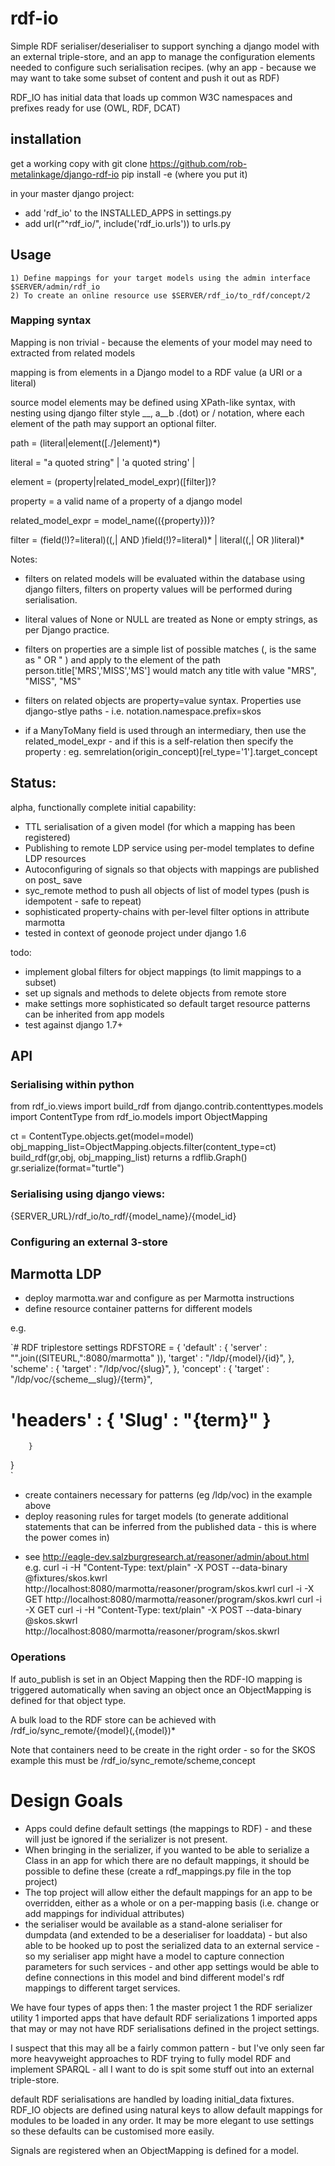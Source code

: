 # rdf-io

Simple RDF serialiser/deserialiser to support synching a django model with an external triple-store, and an app to manage the configuration elements needed to configure such serialisation recipes.
(why an app - because we may want to take some subset of content and push it out as RDF) 

RDF_IO has initial data that loads up common W3C namespaces and prefixes ready for use (OWL, RDF, DCAT) 

## installation

get a working copy with 
git clone https://github.com/rob-metalinkage/django-rdf-io
pip install -e (where you put it)

in your master django project:
* add 'rdf_io' to the INSTALLED_APPS  in settings.py
* add     url(r"^rdf_io/", include('rdf_io.urls')) to urls.py

## Usage
	1) Define mappings for your target models using the admin interface $SERVER/admin/rdf_io
	2) To create an online resource use $SERVER/rdf_io/to_rdf/concept/2

### Mapping syntax
Mapping is non trivial - because the elements of your model may need to extracted from related models 

mapping is from elements in a Django model to a RDF value (a URI or a literal)

source model elements may be defined using XPath-like syntax, with nesting using django filter style __, a__b .(dot) or / notation, where each element of the path may support an optional filter. 

path = (literal|element([./]element)*)

literal = "a quoted string" | 'a quoted string' | <a URI>  

element = (property|related_model_expr)([filter])?

property = a valid name of a property of a django model 

related_model_expr = model_name(\({property}\))? 

filter = (field(!)?=literal)((,| AND )field(!)?=literal)* | literal((,| OR )literal)*

Notes:
* filters on related models will be evaluated within the database using django filters, filters on property values will be performed during serialisation.

* literal values of None or NULL are treated as None or empty strings, as per Django practice.

* filters on properties are a simple list of possible matches (, is the same as " OR " ) and apply to the element of the path 
  person.title['MRS','MISS','MS']  would match any title with value "MRS", "MISS", "MS"

* filters on related objects are property=value syntax. Properties use django-stlye paths - i.e. notation.namespace.prefix=skos

* if a ManyToMany field is used through an intermediary, then use the related_model_expr - and if this is a self-relation then specify the property : eg.
semrelation(origin_concept)[rel_type='1'].target_concept
 
## Status: 
alpha, functionally complete initial capability:
* TTL serialisation of a given model (for which a mapping has been registered) 
* Publishing to remote LDP service using per-model templates to define LDP resources
* Autoconfiguring of signals so that objects with mappings are published on post_ save
* syc_remote method to push all objects of list of model types (push is idempotent - safe to repeat)
* sophisticated property-chains with per-level filter options in attribute marmotta
* tested in context of geonode project under django 1.6

todo:
* implement global filters for object mappings (to limit mappings to a subset)
* set up signals and methods to delete objects from remote store
* make settings more sophisticated so default target resource patterns can be inherited from app models
* test against django 1.7+

## API

### Serialising within python

from rdf_io.views import build_rdf
from django.contrib.contenttypes.models import ContentType
from rdf_io.models import ObjectMapping

ct = ContentType.objects.get(model=model)
obj_mapping_list=ObjectMapping.objects.filter(content_type=ct)
build_rdf(gr,obj, obj_mapping_list)  returns a rdflib.Graph()
gr.serialize(format="turtle")

### Serialising using django views:

{SERVER_URL}/rdf_io/to_rdf/{model_name}/{model_id}

### Configuring an external 3-store

## Marmotta LDP
* deploy marmotta.war and configure as per Marmotta instructions
* define resource container patterns for different models

e.g.

`# RDF triplestore settings
RDFSTORE = { 
    'default' : {
        'server' : "".join((SITEURL,":8080/marmotta" )),
        'target' : "/ldp/{model}/{id}",
        },
    'scheme' : {
        'target' : "/ldp/voc/{slug}",
        },
    'concept' : {
        'target' : "/ldp/voc/{scheme__slug}/{term}",
#        'headers' : { 'Slug' : "{term}" }
        }
}        
`   

* create containers necessary for patterns (eg /ldp/voc) in the example above
* deploy reasoning rules for target models (to generate additional statements that can be inferred from the published data - this is where the power comes in)
 - see http://eagle-dev.salzburgresearch.at/reasoner/admin/about.html
 e.g.
 curl -i -H "Content-Type: text/plain" -X POST --data-binary @fixtures/skos.kwrl http://localhost:8080/marmotta/reasoner/program/skos.kwrl
 curl -i -X GET http://localhost:8080/marmotta/reasoner/program/skos.kwrl
 curl -i -X GET 
 curl -i -H "Content-Type: text/plain" -X POST --data-binary @skos.skwrl http://localhost:8080/marmotta/reasoner/program/skos.skwrl
### Operations

If auto_publish is set in an Object Mapping then the RDF-IO mapping is triggered automatically when saving an object once an ObjectMapping is defined for that object type.

A bulk load to the RDF store can be achieved with /rdf_io/sync_remote/{model}(,{model})*

Note that containers need to be create in the right order - so for the SKOS example  this must be /rdf_io/sync_remote/scheme,concept


# Design Goals

* Apps could define default settings (the mappings to RDF) - and these will just be ignored if the serializer is not present. 
* When bringing in the serializer, if you wanted to be able to serialize a Class in an app for which there are no default mappings, it should be possible to define these (create a rdf_mappings.py file in the top project)
* The top project will allow either the default mappings for an app to be overridden, either as a whole or on a per-mapping basis (i.e. change or add mappings for individual attributes)
* the serialiser would be available as a stand-alone serialiser for dumpdata (and extended to be a deserialiser for loaddata) - but also able to be hooked up to post the serialized data to an external service - so my serialiser app might have a model to capture connection parameters for such services - and other app settings would be able to define connections in this model and bind different model's rdf mappings to different target services.

We have four types of apps then:
1 the master project
1 the RDF serializer utility
1 imported apps that have default RDF serializations
1 imported apps that may or may not have RDF serialisations defined in the project settings.

I suspect that this may all be a fairly common pattern - but I've only seen far more heavyweight approaches to RDF trying to fully model RDF and implement SPARQL - all I want to do is spit some stuff out into an external triple-store.

default RDF serialisations are handled by loading initial_data fixtures. RDF_IO objects are defined using natural keys to allow default mappings for modules to be loaded in any order. It may be more elegant to use settings so these defaults can be customised more easily.

Signals are registered when an ObjectMapping is defined for a model. 